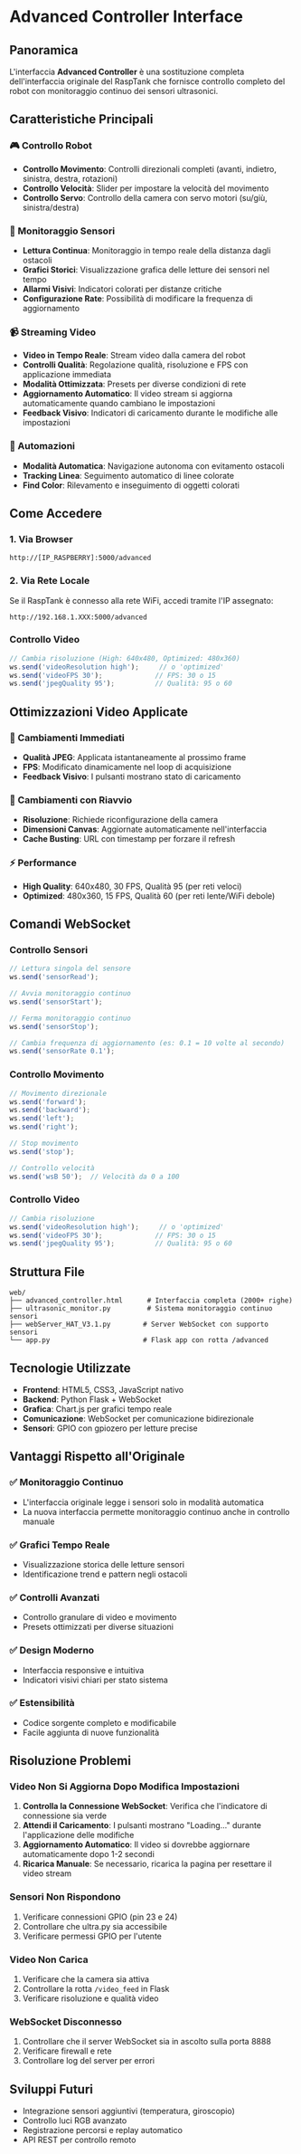 # Advanced Controller Interface

## Panoramica
L'interfaccia **Advanced Controller** è una sostituzione completa dell'interfaccia originale del RaspTank che fornisce controllo completo del robot con monitoraggio continuo dei sensori ultrasonici.

## Caratteristiche Principali

### 🎮 Controllo Robot
- **Controllo Movimento**: Controlli direzionali completi (avanti, indietro, sinistra, destra, rotazioni)
- **Controllo Velocità**: Slider per impostare la velocità del movimento
- **Controllo Servo**: Controllo della camera con servo motori (su/giù, sinistra/destra)

### 📡 Monitoraggio Sensori
- **Lettura Continua**: Monitoraggio in tempo reale della distanza dagli ostacoli
- **Grafici Storici**: Visualizzazione grafica delle letture dei sensori nel tempo
- **Allarmi Visivi**: Indicatori colorati per distanze critiche
- **Configurazione Rate**: Possibilità di modificare la frequenza di aggiornamento

### 📹 Streaming Video
- **Video in Tempo Reale**: Stream video dalla camera del robot
- **Controlli Qualità**: Regolazione qualità, risoluzione e FPS con applicazione immediata
- **Modalità Ottimizzata**: Presets per diverse condizioni di rete
- **Aggiornamento Automatico**: Il video stream si aggiorna automaticamente quando cambiano le impostazioni
- **Feedback Visivo**: Indicatori di caricamento durante le modifiche alle impostazioni

### 🔧 Automazioni
- **Modalità Automatica**: Navigazione autonoma con evitamento ostacoli
- **Tracking Linea**: Seguimento automatico di linee colorate
- **Find Color**: Rilevamento e inseguimento di oggetti colorati

## Come Accedere

### 1. Via Browser
```
http://[IP_RASPBERRY]:5000/advanced
```

### 2. Via Rete Locale
Se il RaspTank è connesso alla rete WiFi, accedi tramite l'IP assegnato:
```
http://192.168.1.XXX:5000/advanced
```

### Controllo Video
```javascript
// Cambia risoluzione (High: 640x480, Optimized: 480x360)
ws.send('videoResolution high');     // o 'optimized'
ws.send('videoFPS 30');             // FPS: 30 o 15
ws.send('jpegQuality 95');          // Qualità: 95 o 60
```

## Ottimizzazioni Video Applicate

### 🎯 Cambiamenti Immediati
- **Qualità JPEG**: Applicata istantaneamente al prossimo frame
- **FPS**: Modificato dinamicamente nel loop di acquisizione
- **Feedback Visivo**: I pulsanti mostrano stato di caricamento

### 🔄 Cambiamenti con Riavvio
- **Risoluzione**: Richiede riconfigurazione della camera
- **Dimensioni Canvas**: Aggiornate automaticamente nell'interfaccia
- **Cache Busting**: URL con timestamp per forzare il refresh

### ⚡ Performance
- **High Quality**: 640x480, 30 FPS, Qualità 95 (per reti veloci)
- **Optimized**: 480x360, 15 FPS, Qualità 60 (per reti lente/WiFi debole)

## Comandi WebSocket

### Controllo Sensori
```javascript
// Lettura singola del sensore
ws.send('sensorRead');

// Avvia monitoraggio continuo
ws.send('sensorStart');

// Ferma monitoraggio continuo
ws.send('sensorStop');

// Cambia frequenza di aggiornamento (es: 0.1 = 10 volte al secondo)
ws.send('sensorRate 0.1');
```

### Controllo Movimento
```javascript
// Movimento direzionale
ws.send('forward');
ws.send('backward');
ws.send('left');
ws.send('right');

// Stop movimento
ws.send('stop');

// Controllo velocità
ws.send('wsB 50');  // Velocità da 0 a 100
```

### Controllo Video
```javascript
// Cambia risoluzione
ws.send('videoResolution high');     // o 'optimized'
ws.send('videoFPS 30');             // FPS: 30 o 15
ws.send('jpegQuality 95');          // Qualità: 95 o 60
```

## Struttura File

```
web/
├── advanced_controller.html      # Interfaccia completa (2000+ righe)
├── ultrasonic_monitor.py         # Sistema monitoraggio continuo sensori
├── webServer_HAT_V3.1.py        # Server WebSocket con supporto sensori
└── app.py                       # Flask app con rotta /advanced
```

## Tecnologie Utilizzate
- **Frontend**: HTML5, CSS3, JavaScript nativo
- **Backend**: Python Flask + WebSocket
- **Grafica**: Chart.js per grafici tempo reale
- **Comunicazione**: WebSocket per comunicazione bidirezionale
- **Sensori**: GPIO con gpiozero per letture precise

## Vantaggi Rispetto all'Originale

### ✅ Monitoraggio Continuo
- L'interfaccia originale legge i sensori solo in modalità automatica
- La nuova interfaccia permette monitoraggio continuo anche in controllo manuale

### ✅ Grafici Tempo Reale
- Visualizzazione storica delle letture sensori
- Identificazione trend e pattern negli ostacoli

### ✅ Controlli Avanzati
- Controllo granulare di video e movimento
- Presets ottimizzati per diverse situazioni

### ✅ Design Moderno
- Interfaccia responsive e intuitiva
- Indicatori visivi chiari per stato sistema

### ✅ Estensibilità
- Codice sorgente completo e modificabile
- Facile aggiunta di nuove funzionalità

## Risoluzione Problemi

### Video Non Si Aggiorna Dopo Modifica Impostazioni
1. **Controlla la Connessione WebSocket**: Verifica che l'indicatore di connessione sia verde
2. **Attendi il Caricamento**: I pulsanti mostrano "Loading..." durante l'applicazione delle modifiche
3. **Aggiornamento Automatico**: Il video si dovrebbe aggiornare automaticamente dopo 1-2 secondi
4. **Ricarica Manuale**: Se necessario, ricarica la pagina per resettare il video stream

### Sensori Non Rispondono
1. Verificare connessioni GPIO (pin 23 e 24)
2. Controllare che ultra.py sia accessibile
3. Verificare permessi GPIO per l'utente

### Video Non Carica
1. Verificare che la camera sia attiva
2. Controllare la rotta `/video_feed` in Flask
3. Verificare risoluzione e qualità video

### WebSocket Disconnesso
1. Controllare che il server WebSocket sia in ascolto sulla porta 8888
2. Verificare firewall e rete
3. Controllare log del server per errori

## Sviluppi Futuri
- Integrazione sensori aggiuntivi (temperatura, giroscopio)
- Controllo luci RGB avanzato
- Registrazione percorsi e replay automatico
- API REST per controllo remoto
